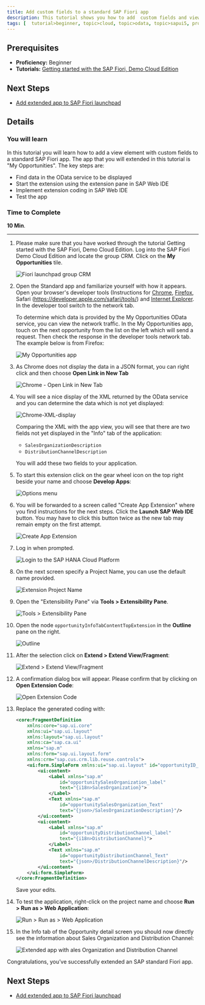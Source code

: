 ```yaml
---
title: Add custom fields to a standard SAP Fiori app
description: This tutorial shows you how to add  custom fields and view elements to a standard SAP Fiori app.
tags: [  tutorial>beginner, topic>cloud, topic>odata, topic>sapui5, products>sap-web-ide ]
---
```

## Prerequisites  
 - **Proficiency:** Beginner
 - **Tutorials:** [Getting started with the SAP Fiori, Demo Cloud Edition](http://www.sap.com/developer/tutorials/hcp-fiori-cloud-edition-start.html)

## Next Steps
 - [Add extended app to SAP Fiori launchpad](http://www.sap.com/developer/tutorials/hcp-fiori-cloud-edition-launchpad.html)

## Details
### You will learn  
In this tutorial you will learn how to add a view element with custom fields to a standard SAP Fiori app. The app that you will extended in this tutorial is "My Opportunities". The key steps are:

- Find data in the OData service to be displayed
- Start the extension using the extension pane in SAP Web IDE 
- Implement extension coding in SAP Web IDE
- Test the app

### Time to Complete
**10 Min**.

---

1. Please make sure that you have worked through the tutorial Getting started with the SAP Fiori, Demo Cloud Edition. Log into the SAP Fiori Demo Cloud Edition and locate the group CRM. Click on the **My Opportunities** tile.

    ![Fiori launchpad group CRM](6.png)

2. Open the Standard app and familiarize yourself with how it appears. Open your browser's developer tools (Instructions for [Chrome](https://developer.chrome.com/devtools), [Firefox](https://developer.mozilla.org/en-US/docs/Tools/Network_Monitor#Opening_the_Network_Monitor), Safari (https://developer.apple.com/safari/tools/) and [Internet Explorer](https://msdn.microsoft.com/en-us/library/gg589507.aspx). In the developer tool switch to the network tab. 

    To determine which data is provided by the My Opportunities OData service, you can view the network traffic. In the My Opportunities app, touch on the next opportunity from the list on the left which will send a request. Then check the response in the developer tools network tab. The example below is from Firefox:

    ![My Opportunities app](7.png)

3. As Chrome does not display the data in a JSON format, you can right click and then choose **Open Link in New Tab**

    ![Chrome - Open Link in New Tab](chrome-open-new-tab.png)

4. You will see a nice display of the XML returned by the OData service and you can determine the data which is not yet displayed:

    ![Chrome-XML-display](Chrome-XML-display.png)

    Comparing the XML with the app view, you will see that there are two fields not yet displayed in the "Info" tab of the application:

    - `SalesOrganizationDescription`
    - `DistributionChannelDescription`
    
    You will add these two fields to your application. 
    
5. To start this extension click on the gear wheel icon on the top right beside your name and choose **Develop Apps**:

    ![Options menu](8.png)

6. You will be forwarded to a screen called "Create App Extension" where you find instructions for the next steps. Click the **Launch SAP Web IDE** button. You may have to click this button twice as the new tab may remain empty on the first attempt.

    ![Create App Extension](9.png)

7. Log in when prompted.

    ![Login to the SAP HANA Cloud Platform](10.png)

8. On the next screen specify a Project Name, you can use the default name provided.

    ![Extension Project Name](11.png)

10. Open the "Extensibility Pane" via **Tools > Extensibility Pane**.

    ![Tools > Extensibility Pane](12.png)

11. Open the node `opportunityInfoTabContentTopExtension` in the **Outline** pane on the right.

    ![Outline](13.png)

12. After the selection click on **Extend > Extend View/Fragment**:

    ![Extend > Extend View/Fragment](14.png)

13. A confirmation dialog box will appear. Please confirm that by clicking on **Open Extension Code**:

    ![Open Extension Code](15.png)

14. Replace the generated coding with:

    ```xml
	<core:FragmentDefinition 
		xmlns:core="sap.ui.core" 
		xmlns:ui="sap.ui.layout" 
		xmlns:layout="sap.ui.layout" 
		xmlns:ca="sap.ca.ui" 
		xmlns="sap.m"
        xmlns:form="sap.ui.layout.form" 
        xmlns:crm="sap.cus.crm.lib.reuse.controls">
		<ui:form.SimpleForm xmlns:ui="sap.ui.layout" id="opportunityID_form_clone">
			<ui:content>
				<Label xmlns="sap.m" 
					id="opportunitySalesOrganization_label" 
					text="{i18n>SalesOrganization}">
				</Label>
				<Text xmlns="sap.m" 
					id="opportunitySalesOrganization_Text" 
					text="{json>/SalesOrganizationDescription}"/>
			</ui:content>
			<ui:content>
				<Label xmlns="sap.m" 
					id="opportunityDistributionChannel_label"
					text="{i18n>DistributionChannel}">
				</Label>
				<Text xmlns="sap.m" 
					id="opportunityDistributionChannel_Text" 
					text="{json>/DistributionChannelDescription}"/>
			</ui:content>
		</ui:form.SimpleForm>
	</core:FragmentDefinition>
	```

    Save your edits. 
    
15. To test the application, right-click on the project name and choose **Run > Run as > Web Application**:

    ![Run > Run as > Web Application](16.png)

16. In the Info tab of the Opportunity detail screen you should now directly see the information about Sales Organization and Distribution Channel:

    ![Extended app with ales Organization and Distribution Channel](17.png)

Congratulations, you’ve successfully extended an SAP standard Fiori app.

## Next Steps
 - [Add extended app to SAP Fiori launchpad](http://www.sap.com/developer/tutorials/hcp-fiori-cloud-edition-launchpad.html)

